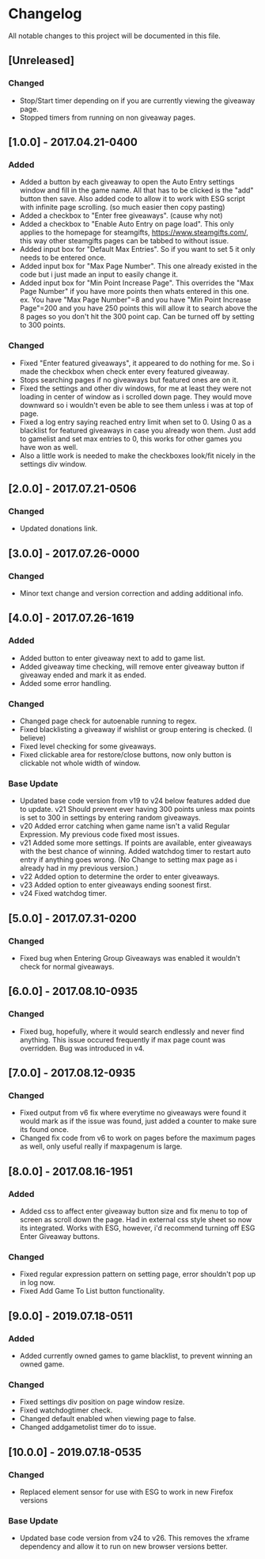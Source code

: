 # Changelog

All notable changes to this project will be documented in this file.

## [Unreleased]

### Changed

- Stop/Start timer depending on if you are currently viewing the giveaway page.
- Stopped timers from running on non giveaway pages.

## [1.0.0] - 2017.04.21-0400

### Added

- Added a button by each giveaway to open the Auto Entry settings window and fill in the game name. All that has to be clicked is the "add" button then save. Also added code to allow it to work with ESG script with infinite page scrolling. (so much easier then copy pasting)
- Added a checkbox to "Enter free giveaways". (cause why not)
- Added a checkbox to "Enable Auto Entry on page load". This only applies to the homepage for steamgifts, https://www.steamgifts.com/, this way other steamgifts pages can be tabbed to without issue.
- Added input box for "Default Max Entries". So if you want to set 5 it only needs to be entered once.
- Added input box for "Max Page Number". This one already existed in the code but i just made an input to easily change it.
- Added input box for "Min Point Increase Page". This overrides the "Max Page Number" if you have more points then whats entered in this one. ex. You have "Max Page Number"=8 and you have "Min Point Increase Page"=200 and you have 250 points this will allow it to search above the 8 pages so you don't hit the 300 point cap. Can be turned off by setting to 300 points.

### Changed

- Fixed "Enter featured giveaways", it appeared to do nothing for me. So i made the checkbox when check enter every featured giveaway.
- Stops searching pages if no giveaways but featured ones are on it.
- Fixed the settings and other div windows, for me at least they were not loading in center of window as i scrolled down page. They would move downward so i wouldn't even be able to see them unless i was at top of page.
- Fixed a log entry saying reached entry limit when set to 0. Using 0 as a blacklist for featured giveaways in case you already won them. Just add to gamelist and set max entries to 0, this works for other games you have won as well.
- Also a little work is needed to make the checkboxes look/fit nicely in the settings div window.

## [2.0.0] - 2017.07.21-0506

### Changed

- Updated donations link.

## [3.0.0] - 2017.07.26-0000

### Changed

- Minor text change and version correction and adding additional info.

## [4.0.0] - 2017.07.26-1619

### Added

- Added button to enter giveaway next to add to game list.
- Added giveaway time checking, will remove enter giveaway button if giveaway ended and mark it as ended.
- Added some error handling.

### Changed

- Changed page check for autoenable running to regex.
- Fixed blacklisting a giveaway if wishlist or group entering is checked. (I believe)
- Fixed level checking for some giveaways.
- Fixed clickable area for restore/close buttons, now only button is clickable not whole width of window.

### Base Update

- Updated base code version from v19 to v24 below features added due to update. v21 Should prevent ever having 300 points unless max points is set to 300 in settings by entering random giveaways.
- v20 Added error catching when game name isn't a valid Regular Expression. My previous code fixed most issues.
- v21 Added some more settings. If points are available, enter giveaways with the best chance of winning. Added watchdog timer to restart auto entry if anything goes wrong. (No Change to setting max page as i already had in my previous version.)
- v22 Added option to determine the order to enter giveaways.
- v23 Added option to enter giveaways ending soonest first.
- v24 Fixed watchdog timer.

## [5.0.0] - 2017.07.31-0200

### Changed

- Fixed bug when Entering Group Giveaways was enabled it wouldn't check for normal giveaways.

## [6.0.0] - 2017.08.10-0935

### Changed

- Fixed bug, hopefully, where it would search endlessly and never find anything. This issue occured frequently if max page count was overridden. Bug was introduced in v4.

## [7.0.0] - 2017.08.12-0935

### Changed

- Fixed output from v6 fix where everytime no giveaways were found it would mark as if the issue was found, just added a counter to make sure its found once.
- Changed fix code from v6 to work on pages before the maximum pages as well, only useful really if maxpagenum is large.

## [8.0.0] - 2017.08.16-1951

### Added

- Added css to affect enter giveaway button size and fix menu to top of screen as scroll down the page. Had in external css style sheet so now its integrated. Works with ESG, however, i'd recommend turning off ESG Enter Giveaway buttons.

### Changed

- Fixed regular expression pattern on setting page, error shouldn't pop up in log now.
- Fixed Add Game To List button functionality.

## [9.0.0] - 2019.07.18-0511

### Added

- Added currently owned games to game blacklist, to prevent winning an owned game.

### Changed

- Fixed settings div position on page window resize.
- Fixed watchdogtimer check.
- Changed default enabled when viewing page to false.
- Changed addgametolist timer do to issue.

## [10.0.0] - 2019.07.18-0535

### Changed

- Replaced element sensor for use with ESG to work in new Firefox versions

### Base Update

- Updated base code version from v24 to v26. This removes the xframe dependency and allow it to run on new browser versions better.
